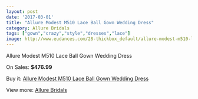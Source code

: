 ```yaml
---
layout: post
date: '2017-03-01'
title: "Allure Modest M510 Lace Ball Gown Wedding Dress"
category: Allure Bridals
tags: ["gown","crazy","style","dresses","lace"]
image: http://www.eudances.com/28-thickbox_default/allure-modest-m510-lace-ball-gown-wedding-dress.jpg
---
```

Allure Modest M510 Lace Ball Gown Wedding Dress

On Sales: **$476.99**
<a href="https://www.eudances.com/en/allure-bridals/9-allure-modest-m510-lace-ball-gown-wedding-dress.html"><amp-img layout="responsive" width="600" height="600" src="//www.eudances.com/28-thickbox_default/allure-modest-m510-lace-ball-gown-wedding-dress.jpg" alt="Allure Modest M510 Lace Ball Gown Wedding Dress 0" /></a>
<a href="https://www.eudances.com/en/allure-bridals/9-allure-modest-m510-lace-ball-gown-wedding-dress.html"><amp-img layout="responsive" width="600" height="600" src="//www.eudances.com/29-thickbox_default/allure-modest-m510-lace-ball-gown-wedding-dress.jpg" alt="Allure Modest M510 Lace Ball Gown Wedding Dress 1" /></a>

Buy it: [Allure Modest M510 Lace Ball Gown Wedding Dress](https://www.eudances.com/en/allure-bridals/9-allure-modest-m510-lace-ball-gown-wedding-dress.html "Allure Modest M510 Lace Ball Gown Wedding Dress")

View more: [Allure Bridals](https://www.eudances.com/en/2-allure-bridals "Allure Bridals")